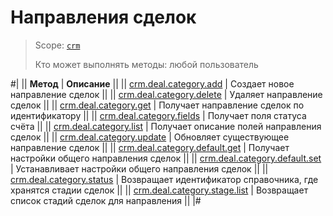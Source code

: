 # Направления сделок

> Scope: [`crm`](../../../scopes/permissions.md)
>
> Кто может выполнять методы: любой пользователь

#|
|| **Метод** | **Описание** ||
|| [crm.deal.category.add](./crm-deal-category-add.md) | Создает новое направление сделок ||
|| [crm.deal.category.delete](./crm-deal-category-delete.md) | Удаляет направление сделок ||
|| [crm.deal.category.get](./crm-deal-category-get.md) | Получает направление сделок по идентификатору ||
|| [crm.deal.category.fields](./crm-deal-category-fields.md) | Получает поля статуса счёта ||
|| [crm.deal.category.list](./crm-deal-category-list.md) | Получает описание полей направления сделок ||
|| [crm.deal.category.update](./crm-deal-category-update.md) | Обновляет существующее направление сделок ||
|| [crm.deal.category.default.get](./crm-deal-category-default-get.md) | Получает настройки общего направления сделок ||
|| [crm.deal.category.default.set](./crm-deal-category-default-set.md) | Устанавливает настройки общего направления сделок ||
|| [crm.deal.category.status](./crm-deal-category-status.md) | Возвращает идентификатор справочника, где хранятся стадии сделок ||
|| [crm.deal.category.stage.list](./crm-deal-category-stage-list.md) | Возвращает список стадий сделок для направления ||
|#

